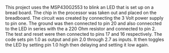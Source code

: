 This project uses the MSP430G2553 to blink an LED that is set up on a bread board. The chip in the processor was taken out and placed on the breadboard. The circuit was created by connecting the 3 Volt power supply to pin one. The ground was then connected to pin 20 and also conneccted to the LED in series with the a 220 Ohm resistor and connected to pin 2. The test and reset were then connected to pins 17 and 16 respectively. The code sets pin 1.0 as output and pin 2.0 through 2.7 as inputs. It then toggles the LED by setting pin 1.0 high then delaying and setting it low again.
